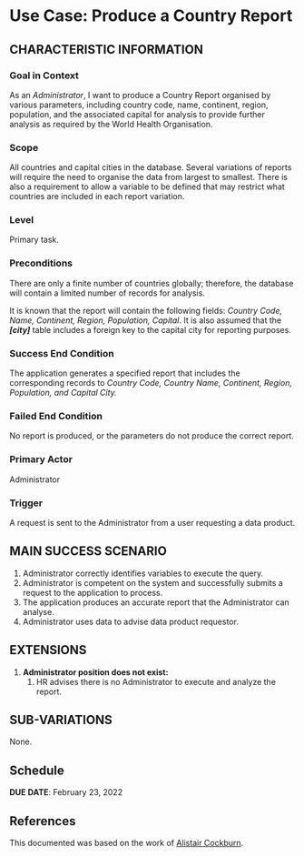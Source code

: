 # Use Case: Produce a Country Report

## CHARACTERISTIC INFORMATION

### Goal in Context

As an *Administrator*, I want to produce a Country Report organised by various parameters, including country code, name, continent, region, population, and the associated capital for analysis to provide further analysis as required by the World Health Organisation.

### Scope

All countries and capital cities in the database. Several variations of reports will require the need to organise the data from largest to smallest. There is also a requirement to allow a variable to be defined that may restrict what countries are included in each report variation.
### Level

Primary task.

### Preconditions

There are only a finite number of countries globally; therefore, the database will contain a limited number of records for analysis.

It is known that the report will contain the following fields: *Country Code, Name, Continent, Region, Population, Capital*. It is also assumed that the ***[city]*** table includes a foreign key to the capital city for reporting purposes.

### Success End Condition

The application generates a specified report that includes the corresponding records to *Country Code, Country Name, Continent, Region, Population, and Capital City.*

### Failed End Condition

No report is produced, or the parameters do not produce the correct report.

### Primary Actor

Administrator

### Trigger

A request is sent to the Administrator from a user requesting a data product.

## MAIN SUCCESS SCENARIO

1. Administrator correctly identifies variables to execute the query.
2. Administrator is competent on the system and successfully submits a request to the application to process.
3. The application produces an accurate report that the Administrator can analyse.
4. Administrator uses data to advise data product requestor.

## EXTENSIONS

1. **Administrator position does not exist:**
   1. HR advises there is no Administrator to execute and analyze the report.

## SUB-VARIATIONS

None.

## Schedule

**DUE DATE**: February 23, 2022

## References

This documented was based on the work of [Alistair Cockburn](https://cis.bentley.edu/lwaguespack/CS360_Site/Downloads_files/Use%20Case%20Template%20%28Cockburn%29.pdf).
